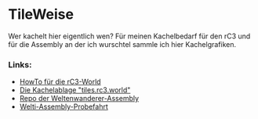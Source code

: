 # TileWeise

Wer kachelt hier eigentlich wen?
Für meinen Kachelbedarf für den rC3 und für die Assembly an der ich wurschtel sammle ich hier Kachelgrafiken.

### Links:

 - [HowTo für die rC3-World](https://howto.rc3.world/maps.html)
 - [Die Kachelablage "tiles.rc3.world"](https://tiles.rc3.world/)
 - [Repo der Weltenwanderer-Assembly](https://github.com/Weltenwanderer/WeltiConRoom)
 - [Welti-Assembly-Probefahrt](https://test.visit.at.wa-test.rc3.cccv.de/_/global/raw.githubusercontent.com/Weltenwanderer/WeltiConRoom/master/main.json)

